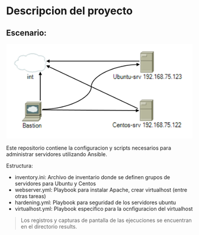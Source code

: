 #       Descripcion del proyecto
## Escenario:


![](https://github.com/joaz1985/ObligatorioTallerASLX/blob/main/results/diag.png)



Este repositorio contiene la configuracion y scripts necesarios para administrar servidores utilizando Ansible.

Estructura:

- inventory.ini: Archivo de inventario donde se definen grupos de servidores para Ubuntu y Centos
- webserver.yml: Playbook para instalar Apache, crear virtualhost (entre otras tareas)
- hardening.yml: Playbook para seguridad de los servidores ubuntu
- virtualhost.yml: Playbook especifico para la ocnfiguracion del virtualhost

> Los registros y capturas de pantalla 
> de las ejecuciones se encuentran en
> el directorio results.
